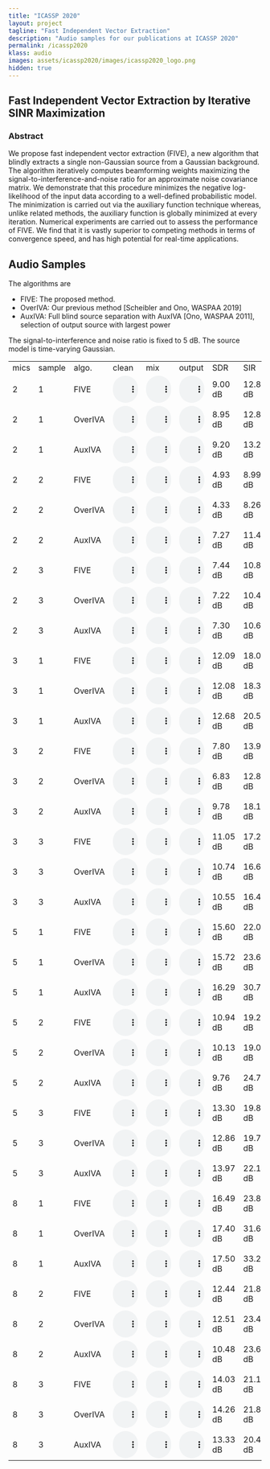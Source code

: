 ```yaml
---
title: "ICASSP 2020"
layout: project
tagline: "Fast Independent Vector Extraction"
description: "Audio samples for our publications at ICASSP 2020"
permalink: /icassp2020
klass: audio
images: assets/icassp2020/images/icassp2020_logo.png
hidden: true
---
```


## Fast Independent Vector Extraction by Iterative SINR Maximization

### Abstract

We propose fast independent vector extraction (FIVE), a new algorithm that
blindly extracts a single non-Gaussian source from a Gaussian background. The
algorithm iteratively computes beamforming weights maximizing the
signal-to-interference-and-noise ratio for an approximate noise covariance
matrix. We demonstrate that this procedure minimizes the negative
log-likelihood of the input data according to a well-defined probabilistic
model. The minimization is carried out via the auxiliary function technique
whereas, unlike related methods, the auxiliary function is globally minimized
at every iteration. Numerical experiments are carried out to assess the
performance of FIVE. We find that it is vastly superior to competing methods in
terms of convergence speed, and has high potential for real-time applications.

## Audio Samples

The algorithms are
* FIVE: The proposed method.
* OverIVA: Our previous method [Scheibler and Ono, WASPAA 2019]
* AuxIVA: Full blind source separation with AuxIVA [Ono, WASPAA 2011], selection of output source with largest power

The signal-to-interference and noise ratio is fixed to 5 dB. The source model is time-varying Gaussian.

<style type="text/css">
audio {
width: 50px;
}
</style>

<table>
  <tr>
    <td>mics</td>
    <td>sample</td>
    <td>algo.</td>
    <td>clean</td>
    <td>mix</td>
    <td>output</td>
    <td>SDR</td>
    <td>SIR</td>
    <td>iter.</td>
    <td>runtime</td>
  </tr>
  <tr>
    <td>2</td>
    <td>1</td>
    <td>FIVE</td>
    <td><audio controls="controls" type="audio/wav" src="/assets/icassp2020/samples/sample_5_2785643_five_gauss_2_ref.wav"><a>play</a></audio></td>
    <td><audio controls="controls" type="audio/wav" src="/assets/icassp2020/samples/sample_5_2785643_five_gauss_2_mix.wav"><a>play</a></audio></td>
    <td><audio controls="controls" type="audio/wav" src="/assets/icassp2020/samples/sample_5_2785643_five_gauss_2_source0.wav"><a>play</a></audio></td>
    <td>9.00 dB</td>
    <td>12.84 dB</td>
    <td>3</td>
    <td>0.131 s</td>
  </tr>
  <tr>
    <td>2</td>
    <td>1</td>
    <td>OverIVA</td>
    <td><audio controls="controls" type="audio/wav" src="/assets/icassp2020/samples/sample_5_2785643_overiva_gauss_2_ref.wav"><a>play</a></audio></td>
    <td><audio controls="controls" type="audio/wav" src="/assets/icassp2020/samples/sample_5_2785643_overiva_gauss_2_mix.wav"><a>play</a></audio></td>
    <td><audio controls="controls" type="audio/wav" src="/assets/icassp2020/samples/sample_5_2785643_overiva_gauss_2_source0.wav"><a>play</a></audio></td>
    <td>8.95 dB</td>
    <td>12.84 dB</td>
    <td>10</td>
    <td>0.234 s</td>
  </tr>
  <tr>
    <td>2</td>
    <td>1</td>
    <td>AuxIVA</td>
    <td><audio controls="controls" type="audio/wav" src="/assets/icassp2020/samples/sample_5_2785643_auxiva_gauss_2_ref.wav"><a>play</a></audio></td>
    <td><audio controls="controls" type="audio/wav" src="/assets/icassp2020/samples/sample_5_2785643_auxiva_gauss_2_mix.wav"><a>play</a></audio></td>
    <td><audio controls="controls" type="audio/wav" src="/assets/icassp2020/samples/sample_5_2785643_auxiva_gauss_2_source0.wav"><a>play</a></audio></td>
    <td>9.20 dB</td>
    <td>13.21 dB</td>
    <td>50</td>
    <td>2.047 s</td>
  </tr>
  <tr>
    <td>2</td>
    <td>2</td>
    <td>FIVE</td>
    <td><audio controls="controls" type="audio/wav" src="/assets/icassp2020/samples/sample_5_398745627_five_gauss_2_ref.wav"><a>play</a></audio></td>
    <td><audio controls="controls" type="audio/wav" src="/assets/icassp2020/samples/sample_5_398745627_five_gauss_2_mix.wav"><a>play</a></audio></td>
    <td><audio controls="controls" type="audio/wav" src="/assets/icassp2020/samples/sample_5_398745627_five_gauss_2_source0.wav"><a>play</a></audio></td>
    <td>4.93 dB</td>
    <td>8.99 dB</td>
    <td>3</td>
    <td>0.198 s</td>
  </tr>
  <tr>
    <td>2</td>
    <td>2</td>
    <td>OverIVA</td>
    <td><audio controls="controls" type="audio/wav" src="/assets/icassp2020/samples/sample_5_398745627_overiva_gauss_2_ref.wav"><a>play</a></audio></td>
    <td><audio controls="controls" type="audio/wav" src="/assets/icassp2020/samples/sample_5_398745627_overiva_gauss_2_mix.wav"><a>play</a></audio></td>
    <td><audio controls="controls" type="audio/wav" src="/assets/icassp2020/samples/sample_5_398745627_overiva_gauss_2_source0.wav"><a>play</a></audio></td>
    <td>4.33 dB</td>
    <td>8.26 dB</td>
    <td>10</td>
    <td>0.324 s</td>
  </tr>
  <tr>
    <td>2</td>
    <td>2</td>
    <td>AuxIVA</td>
    <td><audio controls="controls" type="audio/wav" src="/assets/icassp2020/samples/sample_5_398745627_auxiva_gauss_2_ref.wav"><a>play</a></audio></td>
    <td><audio controls="controls" type="audio/wav" src="/assets/icassp2020/samples/sample_5_398745627_auxiva_gauss_2_mix.wav"><a>play</a></audio></td>
    <td><audio controls="controls" type="audio/wav" src="/assets/icassp2020/samples/sample_5_398745627_auxiva_gauss_2_source0.wav"><a>play</a></audio></td>
    <td>7.27 dB</td>
    <td>11.46 dB</td>
    <td>50</td>
    <td>2.427 s</td>
  </tr>
  <tr>
    <td>2</td>
    <td>3</td>
    <td>FIVE</td>
    <td><audio controls="controls" type="audio/wav" src="/assets/icassp2020/samples/sample_5_58984517_five_gauss_2_ref.wav"><a>play</a></audio></td>
    <td><audio controls="controls" type="audio/wav" src="/assets/icassp2020/samples/sample_5_58984517_five_gauss_2_mix.wav"><a>play</a></audio></td>
    <td><audio controls="controls" type="audio/wav" src="/assets/icassp2020/samples/sample_5_58984517_five_gauss_2_source0.wav"><a>play</a></audio></td>
    <td>7.44 dB</td>
    <td>10.85 dB</td>
    <td>3</td>
    <td>0.168 s</td>
  </tr>
  <tr>
    <td>2</td>
    <td>3</td>
    <td>OverIVA</td>
    <td><audio controls="controls" type="audio/wav" src="/assets/icassp2020/samples/sample_5_58984517_overiva_gauss_2_ref.wav"><a>play</a></audio></td>
    <td><audio controls="controls" type="audio/wav" src="/assets/icassp2020/samples/sample_5_58984517_overiva_gauss_2_mix.wav"><a>play</a></audio></td>
    <td><audio controls="controls" type="audio/wav" src="/assets/icassp2020/samples/sample_5_58984517_overiva_gauss_2_source0.wav"><a>play</a></audio></td>
    <td>7.22 dB</td>
    <td>10.44 dB</td>
    <td>10</td>
    <td>0.230 s</td>
  </tr>
  <tr>
    <td>2</td>
    <td>3</td>
    <td>AuxIVA</td>
    <td><audio controls="controls" type="audio/wav" src="/assets/icassp2020/samples/sample_5_58984517_auxiva_gauss_2_ref.wav"><a>play</a></audio></td>
    <td><audio controls="controls" type="audio/wav" src="/assets/icassp2020/samples/sample_5_58984517_auxiva_gauss_2_mix.wav"><a>play</a></audio></td>
    <td><audio controls="controls" type="audio/wav" src="/assets/icassp2020/samples/sample_5_58984517_auxiva_gauss_2_source0.wav"><a>play</a></audio></td>
    <td>7.30 dB</td>
    <td>10.64 dB</td>
    <td>50</td>
    <td>1.625 s</td>
  </tr>
  <tr>
    <td>3</td>
    <td>1</td>
    <td>FIVE</td>
    <td><audio controls="controls" type="audio/wav" src="/assets/icassp2020/samples/sample_5_2785643_five_gauss_3_ref.wav"><a>play</a></audio></td>
    <td><audio controls="controls" type="audio/wav" src="/assets/icassp2020/samples/sample_5_2785643_five_gauss_3_mix.wav"><a>play</a></audio></td>
    <td><audio controls="controls" type="audio/wav" src="/assets/icassp2020/samples/sample_5_2785643_five_gauss_3_source0.wav"><a>play</a></audio></td>
    <td>12.09 dB</td>
    <td>18.01 dB</td>
    <td>3</td>
    <td>0.217 s</td>
  </tr>
  <tr>
    <td>3</td>
    <td>1</td>
    <td>OverIVA</td>
    <td><audio controls="controls" type="audio/wav" src="/assets/icassp2020/samples/sample_5_2785643_overiva_gauss_3_ref.wav"><a>play</a></audio></td>
    <td><audio controls="controls" type="audio/wav" src="/assets/icassp2020/samples/sample_5_2785643_overiva_gauss_3_mix.wav"><a>play</a></audio></td>
    <td><audio controls="controls" type="audio/wav" src="/assets/icassp2020/samples/sample_5_2785643_overiva_gauss_3_source0.wav"><a>play</a></audio></td>
    <td>12.08 dB</td>
    <td>18.36 dB</td>
    <td>10</td>
    <td>0.294 s</td>
  </tr>
  <tr>
    <td>3</td>
    <td>1</td>
    <td>AuxIVA</td>
    <td><audio controls="controls" type="audio/wav" src="/assets/icassp2020/samples/sample_5_2785643_auxiva_gauss_3_ref.wav"><a>play</a></audio></td>
    <td><audio controls="controls" type="audio/wav" src="/assets/icassp2020/samples/sample_5_2785643_auxiva_gauss_3_mix.wav"><a>play</a></audio></td>
    <td><audio controls="controls" type="audio/wav" src="/assets/icassp2020/samples/sample_5_2785643_auxiva_gauss_3_source0.wav"><a>play</a></audio></td>
    <td>12.68 dB</td>
    <td>20.50 dB</td>
    <td>50</td>
    <td>3.365 s</td>
  </tr>
  <tr>
    <td>3</td>
    <td>2</td>
    <td>FIVE</td>
    <td><audio controls="controls" type="audio/wav" src="/assets/icassp2020/samples/sample_5_398745627_five_gauss_3_ref.wav"><a>play</a></audio></td>
    <td><audio controls="controls" type="audio/wav" src="/assets/icassp2020/samples/sample_5_398745627_five_gauss_3_mix.wav"><a>play</a></audio></td>
    <td><audio controls="controls" type="audio/wav" src="/assets/icassp2020/samples/sample_5_398745627_five_gauss_3_source0.wav"><a>play</a></audio></td>
    <td>7.80 dB</td>
    <td>13.99 dB</td>
    <td>3</td>
    <td>0.199 s</td>
  </tr>
  <tr>
    <td>3</td>
    <td>2</td>
    <td>OverIVA</td>
    <td><audio controls="controls" type="audio/wav" src="/assets/icassp2020/samples/sample_5_398745627_overiva_gauss_3_ref.wav"><a>play</a></audio></td>
    <td><audio controls="controls" type="audio/wav" src="/assets/icassp2020/samples/sample_5_398745627_overiva_gauss_3_mix.wav"><a>play</a></audio></td>
    <td><audio controls="controls" type="audio/wav" src="/assets/icassp2020/samples/sample_5_398745627_overiva_gauss_3_source0.wav"><a>play</a></audio></td>
    <td>6.83 dB</td>
    <td>12.86 dB</td>
    <td>10</td>
    <td>0.366 s</td>
  </tr>
  <tr>
    <td>3</td>
    <td>2</td>
    <td>AuxIVA</td>
    <td><audio controls="controls" type="audio/wav" src="/assets/icassp2020/samples/sample_5_398745627_auxiva_gauss_3_ref.wav"><a>play</a></audio></td>
    <td><audio controls="controls" type="audio/wav" src="/assets/icassp2020/samples/sample_5_398745627_auxiva_gauss_3_mix.wav"><a>play</a></audio></td>
    <td><audio controls="controls" type="audio/wav" src="/assets/icassp2020/samples/sample_5_398745627_auxiva_gauss_3_source0.wav"><a>play</a></audio></td>
    <td>9.78 dB</td>
    <td>18.10 dB</td>
    <td>50</td>
    <td>3.145 s</td>
  </tr>
  <tr>
    <td>3</td>
    <td>3</td>
    <td>FIVE</td>
    <td><audio controls="controls" type="audio/wav" src="/assets/icassp2020/samples/sample_5_58984517_five_gauss_3_ref.wav"><a>play</a></audio></td>
    <td><audio controls="controls" type="audio/wav" src="/assets/icassp2020/samples/sample_5_58984517_five_gauss_3_mix.wav"><a>play</a></audio></td>
    <td><audio controls="controls" type="audio/wav" src="/assets/icassp2020/samples/sample_5_58984517_five_gauss_3_source0.wav"><a>play</a></audio></td>
    <td>11.05 dB</td>
    <td>17.21 dB</td>
    <td>3</td>
    <td>0.236 s</td>
  </tr>
  <tr>
    <td>3</td>
    <td>3</td>
    <td>OverIVA</td>
    <td><audio controls="controls" type="audio/wav" src="/assets/icassp2020/samples/sample_5_58984517_overiva_gauss_3_ref.wav"><a>play</a></audio></td>
    <td><audio controls="controls" type="audio/wav" src="/assets/icassp2020/samples/sample_5_58984517_overiva_gauss_3_mix.wav"><a>play</a></audio></td>
    <td><audio controls="controls" type="audio/wav" src="/assets/icassp2020/samples/sample_5_58984517_overiva_gauss_3_source0.wav"><a>play</a></audio></td>
    <td>10.74 dB</td>
    <td>16.67 dB</td>
    <td>10</td>
    <td>0.318 s</td>
  </tr>
  <tr>
    <td>3</td>
    <td>3</td>
    <td>AuxIVA</td>
    <td><audio controls="controls" type="audio/wav" src="/assets/icassp2020/samples/sample_5_58984517_auxiva_gauss_3_ref.wav"><a>play</a></audio></td>
    <td><audio controls="controls" type="audio/wav" src="/assets/icassp2020/samples/sample_5_58984517_auxiva_gauss_3_mix.wav"><a>play</a></audio></td>
    <td><audio controls="controls" type="audio/wav" src="/assets/icassp2020/samples/sample_5_58984517_auxiva_gauss_3_source0.wav"><a>play</a></audio></td>
    <td>10.55 dB</td>
    <td>16.40 dB</td>
    <td>50</td>
    <td>3.989 s</td>
  </tr>
  <tr>
    <td>5</td>
    <td>1</td>
    <td>FIVE</td>
    <td><audio controls="controls" type="audio/wav" src="/assets/icassp2020/samples/sample_5_2785643_five_gauss_5_ref.wav"><a>play</a></audio></td>
    <td><audio controls="controls" type="audio/wav" src="/assets/icassp2020/samples/sample_5_2785643_five_gauss_5_mix.wav"><a>play</a></audio></td>
    <td><audio controls="controls" type="audio/wav" src="/assets/icassp2020/samples/sample_5_2785643_five_gauss_5_source0.wav"><a>play</a></audio></td>
    <td>15.60 dB</td>
    <td>22.01 dB</td>
    <td>3</td>
    <td>0.416 s</td>
  </tr>
  <tr>
    <td>5</td>
    <td>1</td>
    <td>OverIVA</td>
    <td><audio controls="controls" type="audio/wav" src="/assets/icassp2020/samples/sample_5_2785643_overiva_gauss_5_ref.wav"><a>play</a></audio></td>
    <td><audio controls="controls" type="audio/wav" src="/assets/icassp2020/samples/sample_5_2785643_overiva_gauss_5_mix.wav"><a>play</a></audio></td>
    <td><audio controls="controls" type="audio/wav" src="/assets/icassp2020/samples/sample_5_2785643_overiva_gauss_5_source0.wav"><a>play</a></audio></td>
    <td>15.72 dB</td>
    <td>23.63 dB</td>
    <td>10</td>
    <td>0.574 s</td>
  </tr>
  <tr>
    <td>5</td>
    <td>1</td>
    <td>AuxIVA</td>
    <td><audio controls="controls" type="audio/wav" src="/assets/icassp2020/samples/sample_5_2785643_auxiva_gauss_5_ref.wav"><a>play</a></audio></td>
    <td><audio controls="controls" type="audio/wav" src="/assets/icassp2020/samples/sample_5_2785643_auxiva_gauss_5_mix.wav"><a>play</a></audio></td>
    <td><audio controls="controls" type="audio/wav" src="/assets/icassp2020/samples/sample_5_2785643_auxiva_gauss_5_source0.wav"><a>play</a></audio></td>
    <td>16.29 dB</td>
    <td>30.70 dB</td>
    <td>50</td>
    <td>9.467 s</td>
  </tr>
  <tr>
    <td>5</td>
    <td>2</td>
    <td>FIVE</td>
    <td><audio controls="controls" type="audio/wav" src="/assets/icassp2020/samples/sample_5_398745627_five_gauss_5_ref.wav"><a>play</a></audio></td>
    <td><audio controls="controls" type="audio/wav" src="/assets/icassp2020/samples/sample_5_398745627_five_gauss_5_mix.wav"><a>play</a></audio></td>
    <td><audio controls="controls" type="audio/wav" src="/assets/icassp2020/samples/sample_5_398745627_five_gauss_5_source0.wav"><a>play</a></audio></td>
    <td>10.94 dB</td>
    <td>19.25 dB</td>
    <td>3</td>
    <td>0.374 s</td>
  </tr>
  <tr>
    <td>5</td>
    <td>2</td>
    <td>OverIVA</td>
    <td><audio controls="controls" type="audio/wav" src="/assets/icassp2020/samples/sample_5_398745627_overiva_gauss_5_ref.wav"><a>play</a></audio></td>
    <td><audio controls="controls" type="audio/wav" src="/assets/icassp2020/samples/sample_5_398745627_overiva_gauss_5_mix.wav"><a>play</a></audio></td>
    <td><audio controls="controls" type="audio/wav" src="/assets/icassp2020/samples/sample_5_398745627_overiva_gauss_5_source0.wav"><a>play</a></audio></td>
    <td>10.13 dB</td>
    <td>19.04 dB</td>
    <td>10</td>
    <td>0.590 s</td>
  </tr>
  <tr>
    <td>5</td>
    <td>2</td>
    <td>AuxIVA</td>
    <td><audio controls="controls" type="audio/wav" src="/assets/icassp2020/samples/sample_5_398745627_auxiva_gauss_5_ref.wav"><a>play</a></audio></td>
    <td><audio controls="controls" type="audio/wav" src="/assets/icassp2020/samples/sample_5_398745627_auxiva_gauss_5_mix.wav"><a>play</a></audio></td>
    <td><audio controls="controls" type="audio/wav" src="/assets/icassp2020/samples/sample_5_398745627_auxiva_gauss_5_source0.wav"><a>play</a></audio></td>
    <td>9.76 dB</td>
    <td>24.72 dB</td>
    <td>50</td>
    <td>10.101 s</td>
  </tr>
  <tr>
    <td>5</td>
    <td>3</td>
    <td>FIVE</td>
    <td><audio controls="controls" type="audio/wav" src="/assets/icassp2020/samples/sample_5_58984517_five_gauss_5_ref.wav"><a>play</a></audio></td>
    <td><audio controls="controls" type="audio/wav" src="/assets/icassp2020/samples/sample_5_58984517_five_gauss_5_mix.wav"><a>play</a></audio></td>
    <td><audio controls="controls" type="audio/wav" src="/assets/icassp2020/samples/sample_5_58984517_five_gauss_5_source0.wav"><a>play</a></audio></td>
    <td>13.30 dB</td>
    <td>19.85 dB</td>
    <td>3</td>
    <td>0.371 s</td>
  </tr>
  <tr>
    <td>5</td>
    <td>3</td>
    <td>OverIVA</td>
    <td><audio controls="controls" type="audio/wav" src="/assets/icassp2020/samples/sample_5_58984517_overiva_gauss_5_ref.wav"><a>play</a></audio></td>
    <td><audio controls="controls" type="audio/wav" src="/assets/icassp2020/samples/sample_5_58984517_overiva_gauss_5_mix.wav"><a>play</a></audio></td>
    <td><audio controls="controls" type="audio/wav" src="/assets/icassp2020/samples/sample_5_58984517_overiva_gauss_5_source0.wav"><a>play</a></audio></td>
    <td>12.86 dB</td>
    <td>19.71 dB</td>
    <td>10</td>
    <td>0.641 s</td>
  </tr>
  <tr>
    <td>5</td>
    <td>3</td>
    <td>AuxIVA</td>
    <td><audio controls="controls" type="audio/wav" src="/assets/icassp2020/samples/sample_5_58984517_auxiva_gauss_5_ref.wav"><a>play</a></audio></td>
    <td><audio controls="controls" type="audio/wav" src="/assets/icassp2020/samples/sample_5_58984517_auxiva_gauss_5_mix.wav"><a>play</a></audio></td>
    <td><audio controls="controls" type="audio/wav" src="/assets/icassp2020/samples/sample_5_58984517_auxiva_gauss_5_source0.wav"><a>play</a></audio></td>
    <td>13.97 dB</td>
    <td>22.14 dB</td>
    <td>50</td>
    <td>9.901 s</td>
  </tr>
  <tr>
    <td>8</td>
    <td>1</td>
    <td>FIVE</td>
    <td><audio controls="controls" type="audio/wav" src="/assets/icassp2020/samples/sample_5_2785643_five_gauss_8_ref.wav"><a>play</a></audio></td>
    <td><audio controls="controls" type="audio/wav" src="/assets/icassp2020/samples/sample_5_2785643_five_gauss_8_mix.wav"><a>play</a></audio></td>
    <td><audio controls="controls" type="audio/wav" src="/assets/icassp2020/samples/sample_5_2785643_five_gauss_8_source0.wav"><a>play</a></audio></td>
    <td>16.49 dB</td>
    <td>23.89 dB</td>
    <td>3</td>
    <td>0.633 s</td>
  </tr>
  <tr>
    <td>8</td>
    <td>1</td>
    <td>OverIVA</td>
    <td><audio controls="controls" type="audio/wav" src="/assets/icassp2020/samples/sample_5_2785643_overiva_gauss_8_ref.wav"><a>play</a></audio></td>
    <td><audio controls="controls" type="audio/wav" src="/assets/icassp2020/samples/sample_5_2785643_overiva_gauss_8_mix.wav"><a>play</a></audio></td>
    <td><audio controls="controls" type="audio/wav" src="/assets/icassp2020/samples/sample_5_2785643_overiva_gauss_8_source0.wav"><a>play</a></audio></td>
    <td>17.40 dB</td>
    <td>31.68 dB</td>
    <td>10</td>
    <td>0.910 s</td>
  </tr>
  <tr>
    <td>8</td>
    <td>1</td>
    <td>AuxIVA</td>
    <td><audio controls="controls" type="audio/wav" src="/assets/icassp2020/samples/sample_5_2785643_auxiva_gauss_8_ref.wav"><a>play</a></audio></td>
    <td><audio controls="controls" type="audio/wav" src="/assets/icassp2020/samples/sample_5_2785643_auxiva_gauss_8_mix.wav"><a>play</a></audio></td>
    <td><audio controls="controls" type="audio/wav" src="/assets/icassp2020/samples/sample_5_2785643_auxiva_gauss_8_source0.wav"><a>play</a></audio></td>
    <td>17.50 dB</td>
    <td>33.20 dB</td>
    <td>50</td>
    <td>22.396 s</td>
  </tr>
  <tr>
    <td>8</td>
    <td>2</td>
    <td>FIVE</td>
    <td><audio controls="controls" type="audio/wav" src="/assets/icassp2020/samples/sample_5_398745627_five_gauss_8_ref.wav"><a>play</a></audio></td>
    <td><audio controls="controls" type="audio/wav" src="/assets/icassp2020/samples/sample_5_398745627_five_gauss_8_mix.wav"><a>play</a></audio></td>
    <td><audio controls="controls" type="audio/wav" src="/assets/icassp2020/samples/sample_5_398745627_five_gauss_8_source0.wav"><a>play</a></audio></td>
    <td>12.44 dB</td>
    <td>21.82 dB</td>
    <td>3</td>
    <td>0.747 s</td>
  </tr>
  <tr>
    <td>8</td>
    <td>2</td>
    <td>OverIVA</td>
    <td><audio controls="controls" type="audio/wav" src="/assets/icassp2020/samples/sample_5_398745627_overiva_gauss_8_ref.wav"><a>play</a></audio></td>
    <td><audio controls="controls" type="audio/wav" src="/assets/icassp2020/samples/sample_5_398745627_overiva_gauss_8_mix.wav"><a>play</a></audio></td>
    <td><audio controls="controls" type="audio/wav" src="/assets/icassp2020/samples/sample_5_398745627_overiva_gauss_8_source0.wav"><a>play</a></audio></td>
    <td>12.51 dB</td>
    <td>23.40 dB</td>
    <td>10</td>
    <td>1.129 s</td>
  </tr>
  <tr>
    <td>8</td>
    <td>2</td>
    <td>AuxIVA</td>
    <td><audio controls="controls" type="audio/wav" src="/assets/icassp2020/samples/sample_5_398745627_auxiva_gauss_8_ref.wav"><a>play</a></audio></td>
    <td><audio controls="controls" type="audio/wav" src="/assets/icassp2020/samples/sample_5_398745627_auxiva_gauss_8_mix.wav"><a>play</a></audio></td>
    <td><audio controls="controls" type="audio/wav" src="/assets/icassp2020/samples/sample_5_398745627_auxiva_gauss_8_source0.wav"><a>play</a></audio></td>
    <td>10.48 dB</td>
    <td>23.61 dB</td>
    <td>50</td>
    <td>22.919 s</td>
  </tr>
  <tr>
    <td>8</td>
    <td>3</td>
    <td>FIVE</td>
    <td><audio controls="controls" type="audio/wav" src="/assets/icassp2020/samples/sample_5_58984517_five_gauss_8_ref.wav"><a>play</a></audio></td>
    <td><audio controls="controls" type="audio/wav" src="/assets/icassp2020/samples/sample_5_58984517_five_gauss_8_mix.wav"><a>play</a></audio></td>
    <td><audio controls="controls" type="audio/wav" src="/assets/icassp2020/samples/sample_5_58984517_five_gauss_8_source0.wav"><a>play</a></audio></td>
    <td>14.03 dB</td>
    <td>21.15 dB</td>
    <td>3</td>
    <td>0.655 s</td>
  </tr>
  <tr>
    <td>8</td>
    <td>3</td>
    <td>OverIVA</td>
    <td><audio controls="controls" type="audio/wav" src="/assets/icassp2020/samples/sample_5_58984517_overiva_gauss_8_ref.wav"><a>play</a></audio></td>
    <td><audio controls="controls" type="audio/wav" src="/assets/icassp2020/samples/sample_5_58984517_overiva_gauss_8_mix.wav"><a>play</a></audio></td>
    <td><audio controls="controls" type="audio/wav" src="/assets/icassp2020/samples/sample_5_58984517_overiva_gauss_8_source0.wav"><a>play</a></audio></td>
    <td>14.26 dB</td>
    <td>21.88 dB</td>
    <td>10</td>
    <td>0.937 s</td>
  </tr>
  <tr>
    <td>8</td>
    <td>3</td>
    <td>AuxIVA</td>
    <td><audio controls="controls" type="audio/wav" src="/assets/icassp2020/samples/sample_5_58984517_auxiva_gauss_8_ref.wav"><a>play</a></audio></td>
    <td><audio controls="controls" type="audio/wav" src="/assets/icassp2020/samples/sample_5_58984517_auxiva_gauss_8_mix.wav"><a>play</a></audio></td>
    <td><audio controls="controls" type="audio/wav" src="/assets/icassp2020/samples/sample_5_58984517_auxiva_gauss_8_source0.wav"><a>play</a></audio></td>
    <td>13.33 dB</td>
    <td>20.47 dB</td>
    <td>50</td>
    <td>23.327 s</td>
  </tr>
</table>
